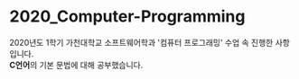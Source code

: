 # 2020_Computer-Programming

2020년도 1학기 가천대학교 소프트웨어학과 '컴퓨터 프로그래밍' 수업 속 진행한 사항입니다. <br>
<b>C언어</b>의 기본 문법에 대해 공부했습니다.
